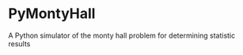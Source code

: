 PyMontyHall
===========

A Python simulator of the monty hall problem for determining statistic results
